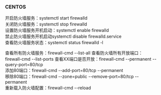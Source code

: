 ### CENTOS

开启防火墙服务：systemctl start firewalld  
关闭防火墙服务：systemctl stop firewalld  
设置防火墙服务开机启动：systemctl enable firewalld  
禁止防火墙服务开机启动systemctl disable firewalld.service  
查看防火墙服务状态：systemctl status firewalld -l  

查看所有防火墙服务：firewall-cmd --list-all
查看防火墙所有开放端口：firewall-cmd --list-ports
查看XX端口是否开放：firewall-cmd --permanent --query-port=80/tcp  
添加80端口：firewall-cmd --add-port=80/tcp --permanent  
移除80端口：firewall-cmd --zone=public --remove-port=80/tcp --permanent  
重新载入防火墙配置：firewall-cmd --reload  

